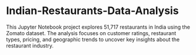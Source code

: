 # Indian-Restaurants-Data-Analysis
This Jupyter Notebook project explores 51,717 restaurants in India using the Zomato dataset. The analysis focuses on customer ratings, restaurant types, pricing, and geographic trends to uncover key insights about the restaurant industry.
